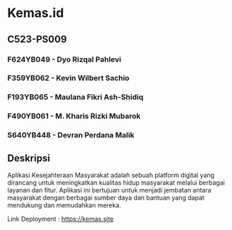 
# Kemas.id
## C523-PS009
### F624YB049 - Dyo Rizqal Pahlevi 
### F359YB062 - Kevin Wilbert Sachio 
### F193YB065 - Maulana Fikri Ash-Shidiq 
### F490YB061 - M. Kharis Rizki Mubarok 
### S640YB448 - Devran Perdana Malik 

## Deskripsi
Aplikasi Kesejahteraan Masyarakat adalah sebuah platform digital yang dirancang untuk meningkatkan kualitas hidup masyarakat melalui berbagai layanan dan fitur. Aplikasi ini bertujuan untuk menjadi jembatan antara masyarakat dengan berbagai sumber daya dan bantuan yang dapat mendukung dan memudahkan mereka.

Link Deployment : 
https://kemas.site

